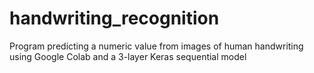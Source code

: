 # handwriting_recognition
Program predicting a numeric value from images of human handwriting using Google Colab and a 3-layer Keras sequential model
